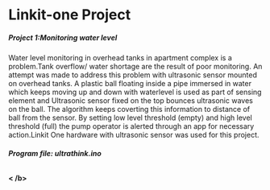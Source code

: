 #  Linkit-one Project


<h5>Project 1:Monitoring water level</h5>
Water level monitoring in overhead tanks in apartment complex is a problem.Tank overflow/ water shortage are the result of poor monitoring. An attempt was made to address this problem with ultrasonic sensor mounted on overhead tanks. A plastic ball floating inside a pipe immersed in water which keeps moving up and down with waterlevel is used as part of sensing element and Ultrasonic sensor fixed on the top bounces ultrasonic waves on the ball. The algorithm keeps coverting this information to distance of ball from the sensor. By setting low level threshold (empty) and high level threshold (full) the pump operator is alerted  through an app for necessary action.Linkit One hardware with ultrasonic sensor was used for this project.
<h6> <b> Program file: ultrathink.ino </h6> < /b>
